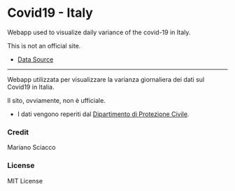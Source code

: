 # Covid19 - Italy

Webapp used to visualize daily variance of the covid-19 in Italy.

This is not an official site. 

- [Data Source](https://github.com/pcm-dpc/COVID-19)

---

Webapp utilizzata per visualizzare la varianza giornaliera dei dati sul Covid19 in Italia.

Il sito, ovviamente, non è ufficiale.

- I dati vengono reperiti dal [Dipartimento di Protezione Civile](https://github.com/pcm-dpc/COVID-19).

### Credit

Mariano Sciacco

### License

MIT License
